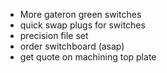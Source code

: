 - More gateron green switches
- quick swap plugs for switches
- precision file set
- order switchboard (asap)
- get quote on machining top plate